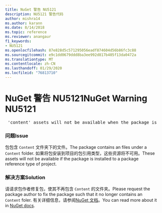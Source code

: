 ```yaml
---
title: NuGet 警告 NU5121
description: NU5121 警告代码
author: mishra14
ms.author: karann
ms.date: 8/14/2018
ms.topic: reference
ms.reviewer: anangaur
f1_keywords:
- NU5121
ms.openlocfilehash: 87e828d5c571295056eadf874604d56b86fc3c88
ms.sourcegitcommit: e9c1dd0679ddd8ba3ee992d817b405f13da0472a
ms.translationtype: MT
ms.contentlocale: zh-CN
ms.lasthandoff: 01/29/2020
ms.locfileid: "76813710"
---
```

# <a name="nuget-warning-nu5121"></a><span data-ttu-id="c15dc-103">NuGet 警告 NU5121</span><span class="sxs-lookup"><span data-stu-id="c15dc-103">NuGet Warning NU5121</span></span>
<pre> 'content' assets will not be available when the package is installed after the migration.</pre>

### <a name="issue"></a><span data-ttu-id="c15dc-104">问题</span><span class="sxs-lookup"><span data-stu-id="c15dc-104">Issue</span></span>

<span data-ttu-id="c15dc-105">包包含 `Content` 文件夹下的文件。</span><span class="sxs-lookup"><span data-stu-id="c15dc-105">The package contains an files under a `Content` folder.</span></span> <span data-ttu-id="c15dc-106">如果将包安装到项目的包引用类型，这些资源将不可用。</span><span class="sxs-lookup"><span data-stu-id="c15dc-106">These assets will not be available if the package is installed to a package reference type of project.</span></span>


### <a name="solution"></a><span data-ttu-id="c15dc-107">解决方案</span><span class="sxs-lookup"><span data-stu-id="c15dc-107">Solution</span></span>

<span data-ttu-id="c15dc-108">请请求包作者修复包，使其不再包含 `Content` 的文件夹。</span><span class="sxs-lookup"><span data-stu-id="c15dc-108">Please request the package author to fix the package such that it no longer contains an `Content` foler.</span></span> <span data-ttu-id="c15dc-109">有关详细信息，请参阅[NuGet 文档](../../consume-packages/migrate-packages-config-to-package-reference.md)。</span><span class="sxs-lookup"><span data-stu-id="c15dc-109">You can read more about it in [NuGet docs](../../consume-packages/migrate-packages-config-to-package-reference.md).</span></span>
